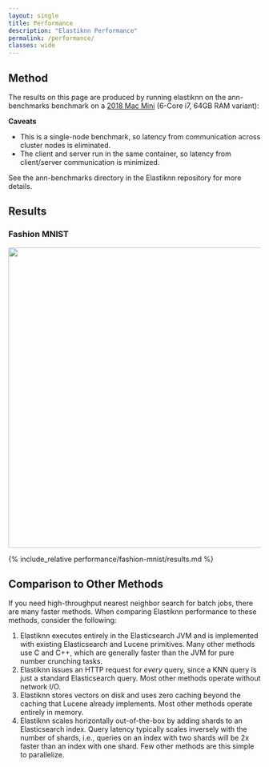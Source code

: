 ```yaml
---
layout: single
title: Performance
description: "Elastiknn Performance"
permalink: /performance/
classes: wide
---
```


## Method

The results on this page are produced by running elastiknn on the ann-benchmarks benchmark on a [2018 Mac Mini](https://support.apple.com/kb/SP782?locale=en_US) (6-Core i7, 64GB RAM variant):

**Caveats**

* This is a single-node benchmark, so latency from communication across cluster nodes is eliminated.
* The client and server run in the same container, so latency from client/server communication is minimized.

See the ann-benchmarks directory in the Elastiknn repository for more details.

## Results

### Fashion MNIST

<img src="data:image/png;base64, {% include_relative performance/fashion-mnist/plot.b64 %}" width="600px" height="auto"/> 

{% include_relative performance/fashion-mnist/results.md %}

## Comparison to Other Methods

If you need high-throughput nearest neighbor search for batch jobs, there are many faster methods.
When comparing Elastiknn performance to these methods, consider the following:

1. Elastiknn executes entirely in the Elasticsearch JVM and is implemented with existing Elasticsearch and Lucene primitives.
   Many other methods use C and C++, which are generally faster than the JVM for pure number crunching tasks.
2. Elastiknn issues an HTTP request for _every_ query, since a KNN query is just a standard Elasticsearch query.
   Most other methods operate without network I/O.
3. Elastiknn stores vectors on disk and uses zero caching beyond the caching that Lucene already implements.
   Most other methods operate entirely in memory.
4. Elastiknn scales horizontally out-of-the-box by adding shards to an Elasticsearch index.
   Query latency typically scales inversely with the number of shards, i.e., queries on an index with two shards will be 2x faster than an index with one shard.
   Few other methods are this simple to parallelize.

